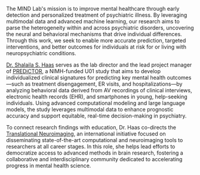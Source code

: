 The MIND Lab's mission is to improve mental healthcare through early detection and personalized treatment of psychiatric illness. By leveraging multimodal data and advanced machine learning, our research aims to parse the heterogeneity within and across psychiatric disorders, uncovering the neural and behavioral mechanisms that drive individual differences. Through this work, we seek to enable more accurate prediction, targeted interventions, and better outcomes for individuals at risk for or living with neuropsychiatric conditions.

[Dr. Shalaila S. Haas](https://mindlabresearch.com/team/haas) serves as the lab director and the lead project manager of [PREDiCTOR](https://impact-mh.org/awardees/predictor/), a NIMH-funded U01 study that aims to develop individualized clinical signatures for predicting key mental health outcomes—such as treatment disengagement, ER visits, and hospitalizations—by analyzing behavioral data derived from AV recordings of clinical interviews, electronic health records (EHR), and smartphones in young, help-seeking individuals. Using advanced computational modeling and large language models, the study leverages multimodal data to enhance prognostic accuracy and support equitable, real-time decision-making in psychiatry.

To connect research findings with education, Dr. Haas co-directs the [Translational Neuroimaging](https://www.translational-neuro.org/about-us), an international initiative focused on disseminating state-of-the-art computational and neuroimaging tools to researchers at all career stages. In this role, she helps lead efforts to democratize access to advanced methods in brain research, fostering a collaborative and interdisciplinary community dedicated to accelerating progress in mental health science.

